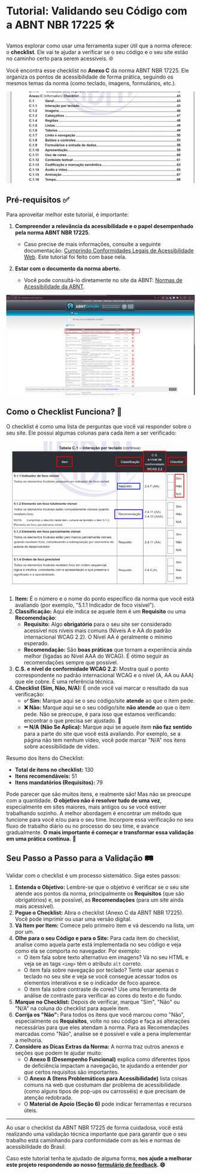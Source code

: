 # Tutorial: Validando seu Código com a ABNT NBR 17225 🛠️

Vamos explorar como usar uma ferramenta super útil que a norma oferece: o **checklist**. Ele vai te ajudar a verificar se o seu código e o seu site estão no caminho certo para serem acessíveis. 🌐

Você encontra esse checklist no **Anexo C** da norma ABNT NBR 17225. Ele organiza os pontos de acessibilidade de forma prática, seguindo os mesmos temas da norma (como teclado, imagens, formulários, etc.).

![Sumário da norma ABNT NBR 17225 com a entrada para o Anexo C (Checklist) e tópicos detalhados como Interação por teclado, Imagens, Cabeçalhos, Regiões, Listas e Tabelas.](../../assets/abnt_indice.png)

## Pré-requisitos ✅

Para aproveitar melhor este tutorial, é importante:

1. **Compreender a relevância da acessibilidade e o papel desempenhado pela norma ABNT NBR 17225**.  
    - Caso precise de mais informações, consulte a seguinte documentação: [Cumprindo Conformidades Legais de Acessibilidade Web](../../docs/3.5.Conformidades_legais.md). Este tutorial foi feito com base nela.

2. **Estar com o documento da norma aberto.**  
    - Você pode consultá-lo diretamente no site da ABNT: [Normas de Acessibilidade da ABNT](https://www.abntcolecao.com.br/mpf/default.aspx?T=9BC37A821F0D).

![Lista de Normas de Acessibilidade da ABNT exibida no site ABNTColeção, com destaque para a norma ABNT NBR 17225:2025 sobre acessibilidade em conteúdo e aplicações web](../../assets/abnt_colecoes.png)

## Como o Checklist Funciona? 📝

O checklist é como uma lista de perguntas que você vai responder sobre o seu site. Ele possui algumas colunas para cada item a ser verificado:

![Exemplo de itens do checklist da ABNT NBR 17225 sobre Interação por teclado, com colunas para Item, Classificação (Requisito ou Recomendação), nível WCAG e Checklist (Sim, Não, N/A).](../../assets/abnt_exemplo_checklist.png)

1. **Item:** É o número e o nome do ponto específico da norma que você está avaliando (por exemplo, "5.1.1 Indicador de foco visível").
2. **Classificação:** Aqui ele indica se aquele item é um **Requisito** ou uma **Recomendação**:
    - **Requisito:** Algo **obrigatório** para o seu site ser considerado acessível nos níveis mais comuns (Níveis A e AA do padrão internacional WCAG 2.2). O Nível AA é geralmente o mínimo esperado.
    - **Recomendação:** São **boas práticas** que tornam a experiência ainda melhor (ligadas ao Nível AAA do WCAG). É ótimo seguir as recomendações sempre que possível.
3. **C.S. e nível de conformidade WCAG 2.2:** Mostra qual o ponto correspondente no padrão internacional WCAG e o nível (A, AA ou AAA) que ele cobre. É uma referência técnica.
4. **Checklist (Sim, Não, N/A):** É onde você vai marcar o resultado da sua verificação:
    - **✅ Sim:** Marque aqui se o seu código/site **atende** ao que o item pede.  
    - **❌ Não:** Marque aqui se o seu código/site **não atende** ao que o item pede. Não se preocupe, é para isso que estamos verificando: encontrar o que precisa ser ajustado. 🔧  
    - **➖ N/A (Não Se Aplica):** Marque aqui se aquele item **não faz sentido** para a parte do site que você está avaliando. Por exemplo, se a página não tem nenhum vídeo, você pode marcar "N/A" nos itens sobre acessibilidade de vídeo.

Resumo dos Itens do Checklist: 

- **Total de itens no checklist:** 130
- **Itens recomendáveis:** 51
- **Itens mandatórios (Requisitos):** 79

Pode parecer que são muitos itens, e realmente são! Mas não se preocupe com a quantidade. **O objetivo não é resolver tudo de uma vez**, especialmente em sites maiores, mais antigos ou se você estiver trabalhando sozinho. A melhor abordagem é encontrar um método que funcione para você e/ou para o seu time. Incorpore essa verificação no seu fluxo de trabalho diário ou no processo do seu time, e avance gradualmente. **O mais importante é começar e transformar essa validação em uma prática contínua.** 🚀

## Seu Passo a Passo para a Validação 🛤️

Validar com o checklist é um processo sistemático. Siga estes passos:

1. **Entenda o Objetivo:** Lembre-se que o objetivo é verificar se o seu site atende aos pontos da norma, principalmente os **Requisitos** (que são obrigatórios) e, se possível, as **Recomendações** (para um site ainda mais acessível).
2. **Pegue o Checklist:** Abra o checklist (Anexo C da ABNT NBR 17225). Você pode imprimir ou usar uma versão digital.
3. **Vá Item por Item:** Comece pelo primeiro item e vá descendo na lista, um por um.
4. **Olhe para o seu Código e para o Site:** Para cada item do checklist, analise como aquela parte está implementada no seu código e veja como ela se comporta no navegador. Por exemplo:
    - O item fala sobre texto alternativo em imagens? Vá no seu HTML e veja se as tags `<img>` têm o atributo `alt` correto.
    - O item fala sobre navegação por teclado? Tente usar apenas o teclado no seu site e veja se você consegue acessar todos os elementos interativos e se o indicador de foco aparece.
    - O item fala sobre contraste de cores? Use uma ferramenta de análise de contraste para verificar as cores do texto e do fundo.
5. **Marque no Checklist:** Depois de verificar, marque "Sim", "Não" ou "N/A" na coluna do checklist para aquele item.
6. **Corrija os "Não":** Para todos os itens que você marcou como "Não", especialmente os **Requisitos**, volte no seu código e faça as alterações necessárias para que eles atendam à norma. Para as Recomendações marcadas como "Não", analise se é possível e vale a pena implementar a melhoria.
7. **Considere as Dicas Extras da Norma:** A norma traz outros anexos e seções que podem te ajudar muito:
    - O **Anexo B (Desempenho Funcional)** explica como diferentes tipos de deficiência impactam a navegação, te ajudando a entender *por que* certos requisitos são importantes.
    - O **Anexo A (Itens Problemáticos para Acessibilidade)** lista coisas comuns na web que costumam dar problema de acessibilidade (como alguns tipos de pop-ups ou carrosséis) e que precisam de atenção redobrada.
    - O **Material de Apoio (Seção 6)** pode indicar ferramentas e recursos úteis.

<hr>

Ao usar o checklist da ABNT NBR 17225 de forma cuidadosa, você está realizando uma validação técnica importante que para garantir que o seu trabalho está caminhando para conformidade com as leis e normas de acessibilidade do Brasil.

Caso este tutorial tenha te ajudado de alguma forma, **nos ajude a melhorar este projeto respondendo ao nosso [formulário de feedback](https://forms.gle/U75FJSutNxZ2bwWG7). 😄**
